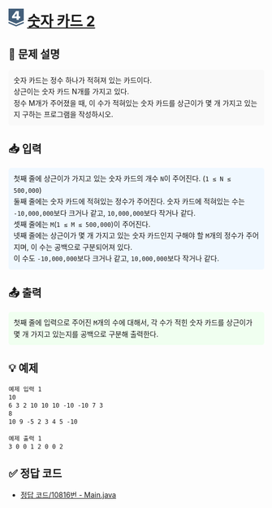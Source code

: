 <!-- ChatGPT를 사용하여 꾸몄습니다 -->
# <img src="https://github.com/GUBBIB/BaekJoonCode/blob/main/Tier_Img/Silver-4.svg" alt="티어그림" width="30px" height="35px"> [숫자 카드 2](https://www.acmicpc.net/problem/10816)

<h2>📝 문제 설명</h2>
<div style="background-color: #f9f9f9; padding: 10px; border-radius: 5px; line-height: 1.6;">
    숫자 카드는 정수 하나가 적혀져 있는 카드이다.<br>
    상근이는 숫자 카드 N개를 가지고 있다.<br>
    정수 M개가 주어졌을 때, 이 수가 적혀있는 숫자 카드를 상근이가 몇 개 가지고 있는지 구하는 프로그램을 작성하시오.
</div>

<h2>📥 입력</h2>
<div style="background-color: #f0f8ff; padding: 10px; border-radius: 5px; line-height: 1.6;">
    첫째 줄에 상근이가 가지고 있는 숫자 카드의 개수 <code>N</code>이 주어진다. (<code>1 ≤ N ≤ 500,000</code>)<br>
    둘째 줄에는 숫자 카드에 적혀있는 정수가 주어진다. 숫자 카드에 적혀있는 수는 <code>-10,000,000</code>보다 크거나 같고, <code>10,000,000</code>보다 작거나 같다.<br>
    셋째 줄에는 <code>M</code>(<code>1 ≤ M ≤ 500,000</code>)이 주어진다.<br>
    넷째 줄에는 상근이가 몇 개 가지고 있는 숫자 카드인지 구해야 할 <code>M</code>개의 정수가 주어지며, 이 수는 공백으로 구분되어져 있다.<br>
    이 수도 <code>-10,000,000</code>보다 크거나 같고, <code>10,000,000</code>보다 작거나 같다.
</div>

<h2>📤 출력</h2>
<div style="background-color: #f0fff0; padding: 10px; border-radius: 5px; line-height: 1.6;">
    첫째 줄에 입력으로 주어진 <code>M</code>개의 수에 대해서, 각 수가 적힌 숫자 카드를 상근이가 몇 개 가지고 있는지를 공백으로 구분해 출력한다.
</div>

<h2>💡 예제</h2>

```plaintext
예제 입력 1
10
6 3 2 10 10 10 -10 -10 7 3
8
10 9 -5 2 3 4 5 -10

예제 출력 1
3 0 0 1 2 0 0 2
```

## ✅ 정답 코드
- [정답 코드/10816번 - Main.java](https://github.com/GUBBIB/BaekJoonCode/tree/main/Silver/10816%EB%B2%88%20-%20%EC%88%AB%EC%9E%90%20%EC%B9%B4%EB%93%9C%202/%EC%A0%95%EB%8B%B5%EC%BD%94%EB%93%9C)